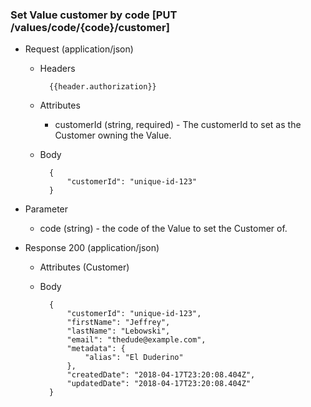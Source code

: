 ### Set Value customer by code [PUT /values/code/{code}/customer]

+ Request (application/json)
    + Headers
    
            {{header.authorization}}

    + Attributes
        + customerId (string, required) - The customerId to set as the Customer owning the Value.
        
    + Body
    
            {
                "customerId": "unique-id-123"
            }

+ Parameter
    + code (string) - the code of the Value to set the Customer of.

+ Response 200 (application/json)
    + Attributes (Customer)

    + Body

            {
                "customerId": "unique-id-123",
                "firstName": "Jeffrey",
                "lastName": "Lebowski",
                "email": "thedude@example.com",
                "metadata": {
                    "alias": "El Duderino"
                },
                "createdDate": "2018-04-17T23:20:08.404Z",
                "updatedDate": "2018-04-17T23:20:08.404Z"
            }
